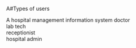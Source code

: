 A#Types of users



A hospital management information system
doctor  
lab tech  
receptionist  
hospital admin
